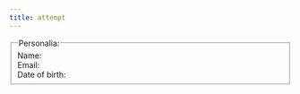 ```yaml
---
title: attempt
---
```


 <fieldset>
  <legend>Personalia:</legend>
  Name: <br>
  Email: <br>
  Date of birth: 
 </fieldset>